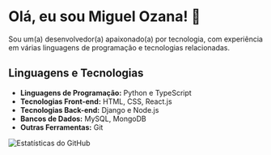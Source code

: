 # Olá, eu sou Miguel Ozana! 👋

Sou um(a) desenvolvedor(a) apaixonado(a) por tecnologia, com experiência em várias linguagens de programação e tecnologias relacionadas.

## Linguagens e Tecnologias

- **Linguagens de Programação:** Python e TypeScript
- **Tecnologias Front-end:** HTML, CSS, React.js
- **Tecnologias Back-end:** Django e Node.js
- **Bancos de Dados:** MySQL, MongoDB
- **Outras Ferramentas:** Git


![Estatísticas do GitHub](https://github-readme-stats.vercel.app/api?username=seu-nome-de-usuario&show_icons=true&count_private=true)
